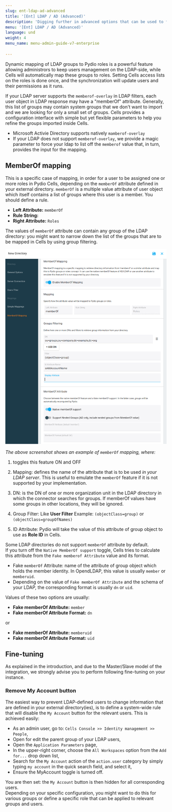 ```yaml
---
slug: ent-ldap-ad-advanced
title: '[Ent] LDAP / AD (Advanced)'
description: 'Digging further in advanced options that can be used to further customize the integration of your external LDAP to your Pydio Cells instance. '
menu: '[Ent] LDAP / AD (Advanced)'
language: und
weight: 4
menu_name: menu-admin-guide-v7-enterprise

---
```

Dynamic mapping of LDAP groups to Pydio roles is a powerful feature allowing administrors to keep users management on the LDAP-side, while Cells will automatically map these groups to roles. Setting Cells access lists on the roles is done once, and the synchronization will update users and their permissions as it runs.

If your LDAP server supports the `memberof-overlay` in LDAP filters, each user object in LDAP response may have a "memberOf" attribute. Generally, this list of groups may contain system groups that we don't want to import and we are looking for only a small set of groups. Cells provides a configuration interface with simple but yet flexible parameters to help you refine the groups imported inside Cells.

* Microsoft Activie Directory supports natively `mamberof-overlay`
* If your LDAP does not support `memberof-overlay`, we provide a magic parameter to force your ldap to list off the `memberof` value that, in turn, provides the input for the mapping.
  
## MemberOf mapping

This is a specific case of mapping, in order for a user to be assigned one or more roles in Pydio Cells, depending on the `memberOf` attribute defined in your external directory. `memberOf` is a multiple value attribute of user object which itself contains a list of groups where this user is a member. You should define a rule.

- **Left Attribute:** `memberOf`
- **Rule String:**
- **Right Attribute:** `Roles`

The values of `memberOf` attribute can contain any group of the LDAP directory: you might want to narrow down the list of the groups that are to be mapped in Cells by using group filtering.

![](../../images/3_connecting_your_users/ldap/ldap_4.png)

_The above screenshot shows an example of `memberOf` mapping, where:_

1) toggles this feature ON and OFF

2) Mapping: defines the name of the attribute that is to be used *in your LDAP server*. This is useful to emulate the `memberOf` feature if it is not supported by your implementation.

3) DN: is the DN of one or more organization unit in the LDAP directory in which the connector searches for groups. If memberOf values have some groups in other locations, they will be ignored.

4) Group Filter: Like **User Filter**
  Example: `(objectClass=group)` or `(objectClass=groupOfNames)`

5) ID Attribute: Pydio will take the value of this attribute of group object to use as **Role ID** in Cells.

Some LDAP directories do not support `memberOf` attribute by default.  
If you turn off the `Native MemberOf support` toggle, Cells tries to calculate this attribute from the `Fake memberof Attribute` value and its format.

- Fake `memberOf` Attribute: name of the attribute of group object which holds the member identity. In OpendLDAP, this value is usually `member` or `memberuid`.
- Depending on the value of `Fake memberOf Attribute` and the schema of your LDAP, the corresponding format is usually `dn` or `uid`.

Values of these two options are usually:

- **Fake memberOf Attribute:** `member`
- **Fake memberOf Attribute Format:** `dn`

or

- **Fake memberOf Attribute:** `memberuid`
- **Fake memberOf Attribute Format:** `uid`

## Fine-tuning

As explained in the introduction, and due to the Master/Slave model of the integration, we strongly advise you to perform following fine-tuning on your instance.

### Remove My Account button

The easiest way to prevent LDAP-defined users to change information that are defined in your external directory(ies), is to define a system-wide rule that will disable the `My Account` button for the relevant users. This is achieved easily:

- As an admin user, go to: `Cells Console >> Identity management >> People`,
- Open for edit the parent group of your LDAP users,
- Open the `Application Parameters` page,
- In the upper-right corner, choose the `All Workspaces` option from the `Add for...` drop down list,
- Search for the `My Account` action of the `action.user` category by simply typing `my account` in the quick search field, and select it,
- Ensure the MyAccount toggle is turned off.

You are then set: the `My Account` button is then hidden for all corresponding users.  
Depending on your specific configuration, you might want to do this for various groups or define a specific role that can be applied to relevant groups and users.
